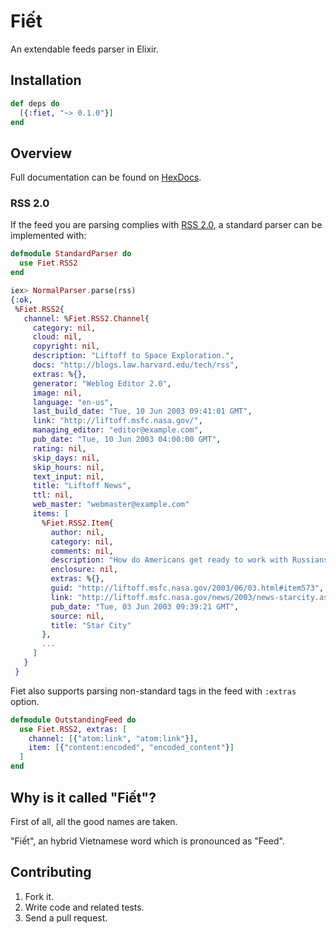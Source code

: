 # Fiết

An extendable feeds parser in Elixir.

## Installation

```elixir
def deps do
  [{:fiet, "~> 0.1.0"}]
end
```

## Overview

Full documentation can be found on [HexDocs](https://hexdocs.pm/fiet).

### RSS 2.0

If the feed you are parsing complies with [RSS 2.0](http://cyber.harvard.edu/rss/rss.html), a standard parser can be implemented with:

```elixir
defmodule StandardParser do
  use Fiet.RSS2
end

iex> NormalParser.parse(rss)
{:ok,
 %Fiet.RSS2{
   channel: %Fiet.RSS2.Channel{
     category: nil,
     cloud: nil,
     copyright: nil,
     description: "Liftoff to Space Exploration.",
     docs: "http://blogs.law.harvard.edu/tech/rss",
     extras: %{},
     generator: "Weblog Editor 2.0",
     image: nil,
     language: "en-us",
     last_build_date: "Tue, 10 Jun 2003 09:41:01 GMT",
     link: "http://liftoff.msfc.nasa.gov/",
     managing_editor: "editor@example.com",
     pub_date: "Tue, 10 Jun 2003 04:00:00 GMT",
     rating: nil,
     skip_days: nil,
     skip_hours: nil,
     text_input: nil,
     title: "Liftoff News",
     ttl: nil,
     web_master: "webmaster@example.com"
     items: [
       %Fiet.RSS2.Item{
         author: nil,
         category: nil,
         comments: nil,
         description: "How do Americans get ready to work with Russians aboard the International Space Station? They take a crash course in culture, language and protocol at Russia's &lt;a href=\"http://howe.iki.rssi.ru/GCTC/gctc_e.htm\"&gt;Star City&lt;/a&gt;.",
         enclosure: nil,
         extras: %{},
         guid: "http://liftoff.msfc.nasa.gov/2003/06/03.html#item573",
         link: "http://liftoff.msfc.nasa.gov/news/2003/news-starcity.asp",
         pub_date: "Tue, 03 Jun 2003 09:39:21 GMT",
         source: nil,
         title: "Star City"
       },
       ...
     ]
   }
 }
```

Fiet also supports parsing non-standard tags in the feed with `:extras` option.

```elixir
defmodule OutstandingFeed do
  use Fiet.RSS2, extras: [
    channel: [{"atom:link", "atom:link"}],
    item: [{"content:encoded", "encoded_content"}]
  ]
end
```

## Why is it called "Fiết"?

First of all, all the good names are taken.

"Fiết", an hybrid Vietnamese word which is pronounced as "Feed".

## Contributing

1. Fork it.
2. Write code and related tests.
3. Send a pull request.
